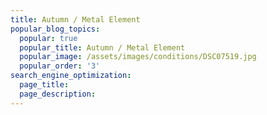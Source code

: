 ```yaml
---
title: Autumn / Metal Element
popular_blog_topics:
  popular: true
  popular_title: Autumn / Metal Element
  popular_image: /assets/images/conditions/DSC07519.jpg
  popular_order: '3'
search_engine_optimization:
  page_title:
  page_description:
---
```


